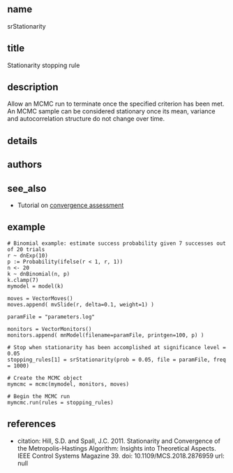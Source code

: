 ## name
srStationarity
## title
Stationarity stopping rule

## description
Allow an MCMC run to terminate once the specified criterion has been met.
An MCMC sample can be considered stationary once its mean, variance and autocorrelation structure do not change over time.

## details
## authors
## see_also
- Tutorial on [convergence assessment](https://revbayes.github.io/tutorials/convergence/)

## example
```
# Binomial example: estimate success probability given 7 successes out of 20 trials
r ~ dnExp(10)
p := Probability(ifelse(r < 1, r, 1))
n <- 20
k ~ dnBinomial(n, p)
k.clamp(7)
mymodel = model(k)

moves = VectorMoves()
moves.append( mvSlide(r, delta=0.1, weight=1) )

paramFile = "parameters.log"

monitors = VectorMonitors()
monitors.append( mnModel(filename=paramFile, printgen=100, p) )

# Stop when stationarity has been accomplished at significance level = 0.05
stopping_rules[1] = srStationarity(prob = 0.05, file = paramFile, freq = 1000)

# Create the MCMC object
mymcmc = mcmc(mymodel, monitors, moves)

# Begin the MCMC run
mymcmc.run(rules = stopping_rules)
```

## references
- citation: Hill, S.D. and Spall, J.C. 2011. Stationarity and Convergence of the Metropolis-Hastings Algorithm: Insights into Theoretical Aspects. IEEE Control Systems Magazine 39.
  doi: 10.1109/MCS.2018.2876959
  url: null
